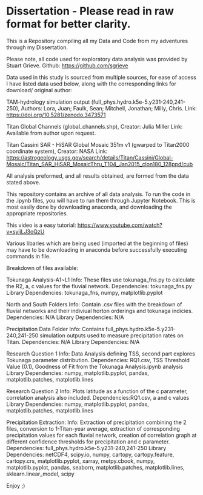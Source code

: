 # Dissertation - Please read in raw format for better clarity.
This is a Repository compiling all my Data and Code from my adventures through my Dissertation.


Please note, all code used for exploratory data analysis was provided by Stuart Grieve. Github: https://github.com/sgrieve


Data used in this study is sourced from multiple sources, for ease of access I have listed data used below, along with the corresponding links for download/ original author:

TAM-hydrology simulation output (full_phys.hydro.k5e-5.y231-240,241-250), 
Authors: Lora, Juan; Faulk, Sean; Mitchell, Jonathan; Milly, Chris. 
Link: https://doi.org/10.5281/zenodo.3473571

Titan Global Channels (global_channels.shp),
Creator: Julia Miller
Link: Available from author upon request.

Titan Cassini SAR - HiSAR Global Mosaic 351m v1 (gwarped to Titan2000 coordinate system),
Creator: NASA
Link: https://astrogeology.usgs.gov/search/details/Titan/Cassini/Global-Mosaic/Titan_SAR_HiSAR_MosaicThru_T104_Jan2015_clon180_128ppd/cub

All analysis preformed, and all results obtained, are formed from the data stated above.


This repository contains an archive of all data analysis. To run the code in the .ipynb files, you will have to run them through Jupyter Notebook. This is most easily done by downloading anaconda, and downloading the appropriate repositories.

This video is a easy tutorial: https://www.youtube.com/watch?v=syijLJ3oQzU

Various libaries which are being used (imported at the beginning of files) may have to be downloading in anaconda before successfully executing commands in file.



Breakdown of files available:

Tokunaga Analysis-A1~L1
Info: These files use tokunaga_fns.py to calculate the R2, a, c values for the fluvial network.
Dependencies: tokunaga_fns.py
Library Dependencies: tokunaga_fns, numpy, matplotlib.pyplot

North and South Folders
Info: Contain .csv files with the breakdown of fluvial networks and their indiviual horton orderings and tokunaga indicies.
Dependencies: N/A
Library Dependencies: N/A

Precipitation Data Folder
Info: Contains full_phys.hydro.k5e-5.y231-240,241-250 simulation outputs used to measure precipitation rates on Titan.
Dependencies: N/A
Library Dependencies: N/A

Research Question 1
Info: Data Analysis defining TSS, second part explores Tokunaga parameter distribution.
Dependencies: RQ1.csv, TSS Threshold Value (0.1), Goodness of Fit from the Tokunaga Analysis.ipynb analysis
Library Dependencies: numpy, matplotlib.pyplot, pandas, matplotlib.patches, matplotlib.lines 

Research Question 2
Info: Plots latitude as a function of the c parameter, correlation analysis also included.
Dependencies:RQ1.csv, a and c values
Library Dependencies: numpy, matplotlib.pyplot, pandas, matplotlib.patches, matplotlib.lines 

Precipitation Extraction:
Info: Extraction of precipitation combining the 2 files, conversion to 1-Titan-year average, extraction of corresponding precipitation values for each fluvial network, creation of correlation graph at different confidence thresholds for precipitation and c parameter.
Dependencies: full_phys.hydro.k5e-5.y231-240,241-250
Library Dependencies: netCDF4, scipy.io, numpy, cartopy, cartopy.feature, cartopy.crs, matplotlib.pyplot, xarray, metpy.cbook, numpy, matplotlib.pyplot, pandas, seaborn, matplotlib.patches, matplotlib.lines, sklearn.linear_model, scipy

Enjoy ;)
